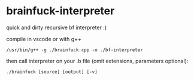 # brainfuck-interpreter

quick and dirty recursive bf interpreter :)

compile in vscode or with g++

```
/usr/bin/g++ -g ./brainfuck.cpp -o ./bf-interpreter
```

then call interpreter on your .b file (omit extensions, parameters optional):

```
./brainfuck [source] [output] [-v]
```
